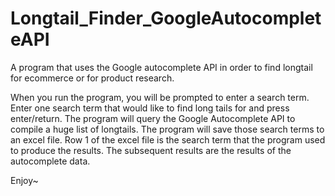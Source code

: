 # Longtail_Finder_GoogleAutocompleteAPI

A program that uses the Google autocomplete API in order to find longtail for ecommerce or for product research.

When you run the program, you will be prompted to enter a search term.
Enter one search term that would like to find long tails for and press enter/return.
The program will query the Google Autocomplete API to compile a huge list of longtails.
The program will save those search terms to an excel file.
Row 1 of the excel file is the search term that the program used to produce the results.
The subsequent results are the results of the autocomplete data.

Enjoy~
